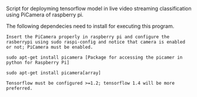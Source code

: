 Script for deployming tensorflow model in live video streaming classification using PiCamera of raspberry pi.

The following dependecies need to install for executing this program.

    Insert the PiCamera properly in raspberry pi and configure the rasberrypi using sudo raspi-config and notice that camera is enabled or not; PiCamera must be enabled.

    sudo apt-get install picamera [Package for accessing the picamer in python for Raspberry Pi]

    sudo apt-get install picamera[array]

    Tensorflow must be configured >=1.2; tensorflow 1.4 will be more preferred.


